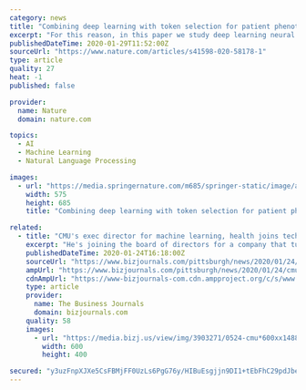 ```yaml
---
category: news
title: "Combining deep learning with token selection for patient phenotyping from electronic health records"
excerpt: "For this reason, in this paper we study deep learning neural networks in combination with natural language processing to analyze text data from clinical discharge summaries. We provide a detail analysis of patient phenotyping, i.e., the automatic prediction of ten patient disorders, by investigating the influence of network architectures ..."
publishedDateTime: 2020-01-29T11:52:00Z
sourceUrl: "https://www.nature.com/articles/s41598-020-58178-1"
type: article
quality: 27
heat: -1
published: false

provider:
  name: Nature
  domain: nature.com

topics:
  - AI
  - Machine Learning
  - Natural Language Processing

images:
  - url: "https://media.springernature.com/m685/springer-static/image/art%3A10.1038%2Fs41598-020-58178-1/MediaObjects/41598_2020_58178_Fig1_HTML.png"
    width: 575
    height: 685
    title: "Combining deep learning with token selection for patient phenotyping from electronic health records"

related:
  - title: "CMU's exec director for machine learning, health joins tech company board"
    excerpt: "He's joining the board of directors for a company that turns clinician-patient conversation into medical documentation in real-time."
    publishedDateTime: 2020-01-24T16:18:00Z
    sourceUrl: "https://www.bizjournals.com/pittsburgh/news/2020/01/24/cmus-exec-director-for-machine-learning-health.html"
    ampUrl: "https://www.bizjournals.com/pittsburgh/news/2020/01/24/cmus-exec-director-for-machine-learning-health.amp.html"
    cdnAmpUrl: "https://www-bizjournals-com.cdn.ampproject.org/c/s/www.bizjournals.com/pittsburgh/news/2020/01/24/cmus-exec-director-for-machine-learning-health.amp.html"
    type: article
    provider:
      name: The Business Journals
      domain: bizjournals.com
    quality: 58
    images:
      - url: "https://media.bizj.us/view/img/3903271/0524-cmu*600xx1488-992-6-0.jpg"
        width: 600
        height: 400

secured: "y3uzFnpXJXe5CsFBMjFF0UzLs6PgG76y/HIBuEsgjjn9DI1+tEbFhC29pdJbeOWpa4ep96JaXVMe2AGD5r7pon9oENtnKDYwFWpIRaD9OTIUd1NKdpoQXJSnI3VLc5UQjOLGYhOOfwXaYVqEpj6ihOTPgwoDmuuM3miawqxYg8MS9biI2lVJNEoZiuvBPvR9gfua6Q9jh8cA1+N7nS6Rq9D8PP0hAFQyhSjmhOXaklzT2UuIH1JivjCfjLcl3T84K6e0T9gf5auG5d4Qe9zdsQRzhtKJI8eDW/cg+S3iOVcAqhVWoMGgMIV1B3y7EUbynLDlwGM60unfLPbAOaJXW5waJQVJlRgYGi4voBUFG0xgTGVOkvzYqfwYKGGAxMQZCdo3SxscBwFacDw8ZFQ8fPDimN67CZu/jJgvYlPAtYElD/feYRQl1Eh3kLPBW5+ZZ3WiiYfyKJnxYQ3qWTH1AddA6G6RZ8a8AWNofKqdeJ0=;oP4EHVPzsLvGbMQEp5GO8g=="
---
```


